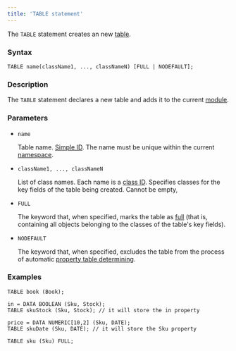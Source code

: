```yaml
---
title: 'TABLE statement'
---
```


The `TABLE` statement creates an new [table](Tables.md).

### Syntax

    TABLE name(className1, ..., classNameN) [FULL | NODEFAULT];

### Description

The `TABLE` statement declares a new table and adds it to the current [module](Modules.md). 


### Parameters

- `name`

    Table name. [Simple ID](IDs.md#id). The name must be unique within the current [namespace](Naming.md#namespace).

- `className1, ..., classNameN`

    List of class names. Each name is a [class ID](IDs.md#classid). Specifies classes for the key fields of the table being created. Cannot be empty,

- `FULL`

    The keyword that, when specified, marks the table as [full](Tables.md#full) (that is, containing all objects belonging to the classes of the table's key fields).  

- `NODEFAULT`

    The keyword that, when specified, excludes the table from the process of automatic [property table determining](Tables.md#property).

### Examples

```lsf
TABLE book (Book);

in = DATA BOOLEAN (Sku, Stock);
TABLE skuStock (Sku, Stock); // it will store the in property

price = DATA NUMERIC[10,2] (Sku, DATE);
TABLE skuDate (Sku, DATE); // it will store the Sku property

TABLE sku (Sku) FULL;
```
